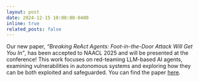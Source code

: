 ```yaml
---
layout: post
date: 2024-12-15 10:00:00-0400
inline: true
related_posts: false
---
```


Our new paper, *“Breaking ReAct Agents: Foot-in-the-Door Attack Will Get You In”*, has been accepted to NAACL 2025 and will be presented at the conference!
This work focuses on red-teaming LLM-based AI agents, examining vulnerabilities in autonomous systems and exploring how they can be both exploited and safeguarded. You can find the paper [here](https://itay-nakash.github.io/fitd/).